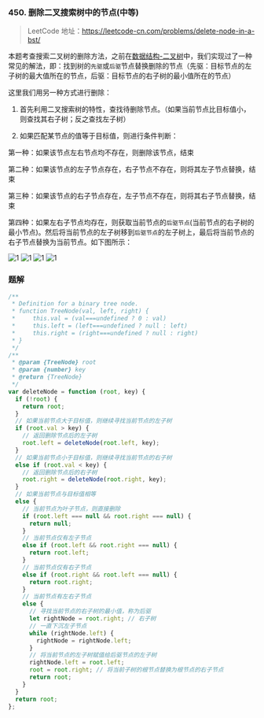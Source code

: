 ### 450. 删除二叉搜索树中的节点(中等)

> LeetCode 地址：https://leetcode-cn.com/problems/delete-node-in-a-bst/

本题考查搜索二叉树的删除方法，之前在[数据结构-二叉树](https://github.com/kerwin-ly/Blog/blob/master/data-structure/%E4%BA%8C%E5%8F%89%E6%A0%91.md)中，我们实现过了一种常见的解法，即：找到树的`先驱`或`后驱`节点替换删除的节点（先驱：目标节点的左子树的最大值所在的节点，后驱：目标节点的右子树的最小值所在的节点）

这里我们用另一种方式进行删除：

1. 首先利用二叉搜索树的特性，查找待删除节点。（如果当前节点比目标值小，则查找其右子树；反之查找左子树）

2. 如果匹配某节点的值等于目标值，则进行条件判断：

第一种：如果该节点左右节点均不存在，则删除该节点，结束

第二种：如果该节点的左子节点存在，右子节点不存在，则将其左子节点替换，结束 

第三种：如果该节点的右子节点存在，左子节点不存在，则将其右子节点替换，结束

第四种：如果左右子节点均存在，则获取当前节点的`后驱节点`(当前节点的右子树的最小节点)。然后将当前节点的左子树移到`后驱节点`的左子树上，最后将当前节点的右子节点替换为当前节点。如下图所示： 

![1](https://raw.githubusercontent.com/kerwin-ly/Blog/master/assets/imgs/algorithm/del-bst1.png)
![1](https://raw.githubusercontent.com/kerwin-ly/Blog/master/assets/imgs/algorithm/del-bst2.png)
![1](https://raw.githubusercontent.com/kerwin-ly/Blog/master/assets/imgs/algorithm/del-bst3.png)
![1](https://raw.githubusercontent.com/kerwin-ly/Blog/master/assets/imgs/algorithm/del-bst4.png)

### 题解

```js
/**
 * Definition for a binary tree node.
 * function TreeNode(val, left, right) {
 *     this.val = (val===undefined ? 0 : val)
 *     this.left = (left===undefined ? null : left)
 *     this.right = (right===undefined ? null : right)
 * }
 */
/**
 * @param {TreeNode} root
 * @param {number} key
 * @return {TreeNode}
 */
var deleteNode = function (root, key) {
  if (!root) {
    return root;
  }
  // 如果当前节点大于目标值，则继续寻找当前节点的左子树
  if (root.val > key) {
    // 返回删除节点后的左子树
    root.left = deleteNode(root.left, key);
  }
  // 如果当前节点小于目标值，则继续寻找当前节点的右子树
  else if (root.val < key) {
    // 返回删除节点后的右子树
    root.right = deleteNode(root.right, key);
  }
  // 如果当前节点与目标值相等
  else {
    // 当前节点为叶子节点，则直接删除
    if (root.left === null && root.right === null) {
      return null;
    }
    // 当前节点仅有左子节点
    else if (root.left && root.right === null) {
      return root.left;
    }
    // 当前节点仅有右子节点
    else if (root.right && root.left === null) {
      return root.right;
    }
    // 当前节点有左右子节点
    else {
      // 寻找当前节点的右子树的最小值，称为后驱
      let rightNode = root.right; // 右子树
      // 一直下沉左子节点
      while (rightNode.left) {
        rightNode = rightNode.left;
      }
      // 将当前节点的左子树赋值给后驱节点的左子树
      rightNode.left = root.left;
      root = root.right; // 将当前子树的根节点替换为根节点的右子节点
      return root;
    }
  }
  return root;
};
```
